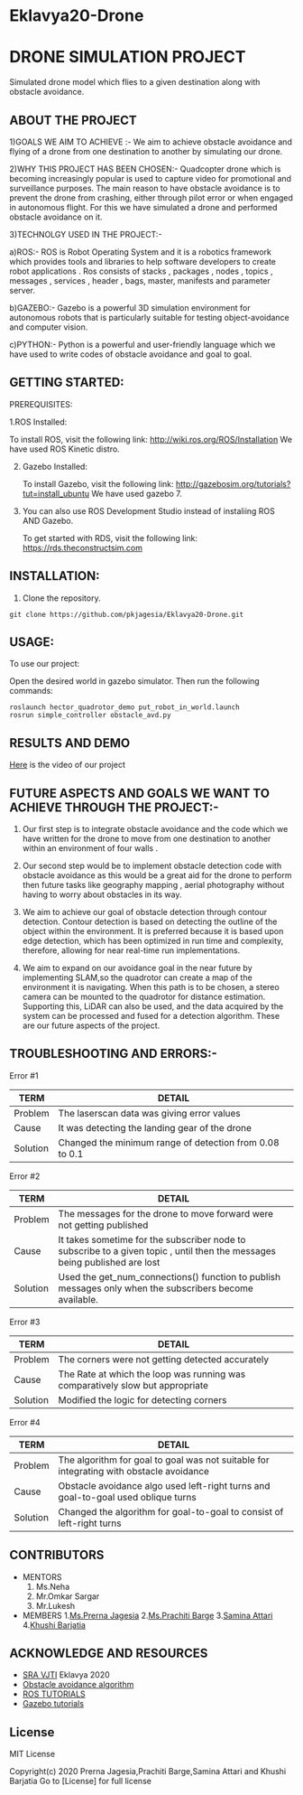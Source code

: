 # Eklavya20-Drone

# DRONE SIMULATION PROJECT
Simulated drone model which flies to a given destination along with obstacle avoidance. 

##  ABOUT THE PROJECT
1)GOALS WE AIM TO ACHIEVE :-
We aim to achieve obstacle avoidance and flying of a drone from one destination to another by simulating our drone.

2)WHY THIS PROJECT HAS BEEN CHOSEN:-
Quadcopter drone which is becoming increasingly popular is used to capture video for promotional and surveillance purposes. The main reason to have obstacle avoidance is to prevent the drone from crashing, either through pilot error or when engaged in autonomous flight. For this we have simulated a drone and performed obstacle avoidance on it.

3)TECHNOLGY USED IN THE PROJECT:-

a)ROS:- ROS is Robot Operating System and it is a robotics framework which provides tools and libraries to help software developers to create robot applications . Ros consists of stacks , packages , nodes , topics , messages , services , header , bags, master, manifests and parameter server.

b)GAZEBO:- Gazebo is a powerful 3D simulation environment for autonomous robots that is particularly suitable for testing object-avoidance and computer vision.

c)PYTHON:- Python is a powerful  and user-friendly language which we have used to write codes of obstacle avoidance and goal to goal.

 ##  GETTING STARTED:
 
 PREREQUISITES:
 
 1.ROS Installed:
 
   To install ROS, visit the following link: http://wiki.ros.org/ROS/Installation
   We have used ROS Kinetic distro.
    
 2. Gazebo Installed:
 
    To install Gazebo, visit the following link: http://gazebosim.org/tutorials?tut=install_ubuntu 
    We have used gazebo 7.
    
 3. You can also use ROS Development Studio instead of instaliing ROS AND Gazebo.
 
    To get started with RDS, visit the following link: https://rds.theconstructsim.com 
 
## INSTALLATION:
 
 1. Clone the repository.

  ``` 
  git clone https://github.com/pkjagesia/Eklavya20-Drone.git 
  
  ```

## USAGE:
 
 To use our project:
 
 Open the desired world in gazebo simulator. Then run the following commands:
 ```
 roslaunch hector_quadrotor_demo put_robot_in_world.launch
 rosrun simple_controller obstacle_avd.py
 ```
##   RESULTS AND DEMO

[Here](https://drive.google.com/file/d/1o4eBczH4bIGJL85M5fY-tJ3CIQDiWXJX/view?usp=sharing) is the video of our project

## FUTURE ASPECTS AND GOALS WE WANT TO ACHIEVE THROUGH THE PROJECT:-
1. Our first step is to integrate obstacle avoidance and the code which we have written 
for the drone to move from one destination to another within an environment of four walls .

 2. Our second step would be to implement obstacle detection code with obstacle avoidance as 
this would be a great aid for the drone to perform then future tasks like geography mapping  ,
aerial photography without having to worry about obstacles in its way.

3. We aim to achieve our goal of obstacle detection through contour detection.
Contour detection is based on detecting the outline of the object within the environment. It is preferred because it is based upon edge detection, which has been optimized in run time and complexity, therefore, allowing for near real-time run implementations.

4. We aim to expand on our avoidance goal in the near future by implementing SLAM,so the quadrotor can create a map of the environment it is navigating. When this path is to be chosen, a stereo camera can be mounted to the quadrotor for distance estimation. Supporting this, LiDAR can also be used, and the data acquired by the system can be processed and fused for a detection algorithm.
These are our future aspects of the project.

## TROUBLESHOOTING AND ERRORS:-
Error #1

TERM|DETAIL
----|------
Problem |The laserscan data was giving error values
Cause|It was detecting the landing gear of the drone
Solution|Changed the minimum range of detection from 0.08 to 0.1

Error #2

TERM|DETAIL
----|------
Problem|The messages for the drone to move forward were not getting published
Cause|It takes sometime for the subscriber node to subscribe to a given topic , until then the messages being published are lost
Solution|Used the get_num_connections() function to publish messages only when the subscribers become available.

Error #3

TERM|DETAIL
----|-------
Problem|The corners were not getting detected accurately
Cause|The Rate at which the loop was running was comparatively slow but appropriate
Solution|Modified the logic for detecting corners

Error #4

TERM|DETAIL
----|------
Problem|	The algorithm for goal to goal was not suitable for integrating with obstacle avoidance
Cause|Obstacle avoidance algo used left-right turns and goal-to-goal used oblique turns
Solution|Changed the algorithm for goal-to-goal to consist of left-right turns

## CONTRIBUTORS
* MENTORS
   1. Ms.Neha 
   2. Mr.Omkar Sargar
   3. Mr.Lukesh
 * MEMBERS
   1.[Ms.Prerna Jagesia](https://github.com/pkjagesia)
   2.[Ms.Prachiti Barge](https://github.com/Prachiti-tech)
   3.[Samina Attari](https://github.com/SaminaAttari786)
   4.[Khushi Barjatia](https://github.com/khushibarjatia)
   
## ACKNOWLEDGE AND RESOURCES
* [SRA VJTI](http://sra.vjti.info/) Eklavya 2020
* [Obstacle avoidance algorithm](https://link.springer.com/chapter/10.1007/978-3-319-62533-1_7)
* [ROS TUTORIALS](http://wiki.ros.org/ROS/Tutorials)
* [Gazebo tutorials](http://gazebosim.org/tutorials)

## License
MIT License

Copyright(c) 2020 Prerna Jagesia,Prachiti Barge,Samina Attari and Khushi Barjatia
Go to [License] for full license
